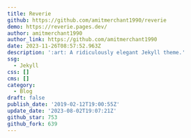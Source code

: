 ```yaml
---
title: Reverie
github: https://github.com/amitmerchant1990/reverie
demo: https://reverie.pages.dev/
author: amitmerchant1990
author_link: https://github.com/amitmerchant1990
date: 2023-11-26T08:57:52.963Z
description: ':art: A ridiculously elegant Jekyll theme.'
ssg:
  - Jekyll
css: []
cms: []
category:
  - Blog
draft: false
publish_date: '2019-02-12T19:00:55Z'
update_date: '2023-08-02T19:07:21Z'
github_star: 753
github_fork: 639
---
```

